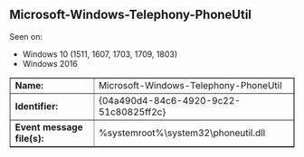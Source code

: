 ## Microsoft-Windows-Telephony-PhoneUtil

Seen on:
* Windows 10 (1511, 1607, 1703, 1709, 1803)
* Windows 2016

<table border="1" class="docutils">
  <tbody>
    <tr>
      <td><b>Name:</b></td>
      <td>Microsoft-Windows-Telephony-PhoneUtil</td>
    </tr>
    <tr>
      <td><b>Identifier:</b></td>
      <td>{04a490d4-84c6-4920-9c22-51c80825ff2c}</td>
    </tr>
    <tr>
      <td><b>Event message file(s):</b></td>
      <td>%systemroot%\system32\phoneutil.dll</td>
    </tr>
  </tbody>
</table>

&nbsp;

